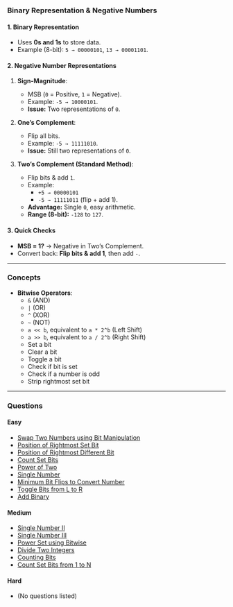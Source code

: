### **Binary Representation & Negative Numbers**

#### **1. Binary Representation**

- Uses **0s and 1s** to store data.  
- Example (8-bit): `5 → 00000101`, `13 → 00001101`.

#### **2. Negative Number Representations**

1. **Sign-Magnitude**:
   - MSB (`0` = Positive, `1` = Negative).
   - Example: `-5 → 10000101`.
   - **Issue:** Two representations of `0`.

2. **One’s Complement**:
   - Flip all bits.
   - Example: `-5 → 11111010`.
   - **Issue:** Still two representations of `0`.

3. **Two’s Complement (Standard Method)**:
   - Flip bits & add `1`.
   - Example:
     - `+5 → 00000101`
     - `-5 → 11111011` (flip + add 1).
   - **Advantage:** Single `0`, easy arithmetic.
   - **Range (8-bit):** `-128` to `127`.

#### **3. Quick Checks**

- **MSB = 1?** → Negative in Two’s Complement.
- Convert back: **Flip bits & add 1**, then add `-`.

---

### **Concepts**

- **Bitwise Operators**:
  - `&` (AND)
  - `|` (OR)
  - `^` (XOR)
  - `~` (NOT)
  - `a << b`, equivalent to `a * 2^b` (Left Shift)
  - `a >> b`, equivalent to `a / 2^b` (Right Shift)
  - Set a bit
  - Clear a bit
  - Toggle a bit
  - Check if bit is set
  - Check if a number is odd
  - Strip rightmost set bit

---

### **Questions**

#### **Easy**
- [Swap Two Numbers using Bit Manipulation](https://www.geeksforgeeks.org/problems/swap-two-numbers3844/1)
- [Position of Rightmost Set Bit](https://www.geeksforgeeks.org/problems/find-first-set-bit-1587115620/1)
- [Position of Rightmost Different Bit](https://www.geeksforgeeks.org/problems/rightmost-different-bit-1587115621/1)
- [Count Set Bits](https://leetcode.com/problems/number-of-1-bits/description/)
- [Power of Two](https://leetcode.com/problems/power-of-two/description/)
- [Single Number](https://leetcode.com/problems/single-number/description/)
- [Minimum Bit Flips to Convert Number](https://leetcode.com/problems/minimum-bit-flips-to-convert-number/description/)
- [Toggle Bits from L to R](https://www.geeksforgeeks.org/problems/toggle-bits-given-range0952/1)
- [Add Binary](https://leetcode.com/problems/add-binary/description/)

#### **Medium**
- [Single Number II](https://leetcode.com/problems/single-number-ii/description/)
- [Single Number III](https://leetcode.com/problems/single-number-iii/description/)
- [Power Set using Bitwise](https://leetcode.com/problems/subsets/description/)
- [Divide Two Integers](https://leetcode.com/problems/divide-two-integers/description/)
- [Counting Bits](https://leetcode.com/problems/counting-bits/description/)
- [Count Set Bits from 1 to N](https://www.geeksforgeeks.org/problems/count-total-set-bits-1587115620/1)

#### **Hard**
- (No questions listed)
